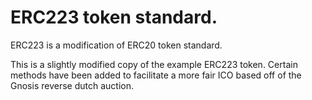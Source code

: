 # ERC223 token standard.

ERC223 is a modification of ERC20 token standard.

This is a slightly modified copy of the example ERC223 token. Certain methods have been added to facilitate a more fair ICO based off of the Gnosis reverse dutch auction.